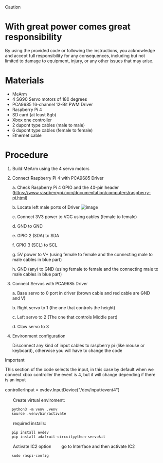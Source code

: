 > [!CAUTION]
> # With great power comes great responsibility
> By using the provided code or following the instructions, you acknowledge and accept full responsibility for any consequences, including but not limited to damage to equipment, injury, or any other issues that may arise.

# Materials
- MeArm
- 4 SG90 Servo motors of 180 degrees
- PCA9685 16-channel 12-Bit PWM Driver
- Raspberry Pi 4
- SD card (at least 8gb)
- Xbox one controller
- 2 dupont type cables (male to male)
- 6 dupont type cables (female to female)
- Ethernet cable

# Procedure
1. Build MeArm using the 4 servo motors
2. Connect Raspberry Pi 4 with PCA9685 Driver
   
   a.	Check Raspberry Pi 4 GPIO and the 40-pin header (https://www.raspberrypi.com/documentation/computers/raspberry-pi.html)
   
   b.	Locate left male ports of Driver ![image](https://github.com/killerfrix/Controling-MeArm-with-Xbox-one-controller-Using-Raspberry-pi-4-and-PCA9685-Driver/assets/97371595/b5a445b0-ea3d-49e2-8872-35cafa66cb00)
   
   c.	Connect 3V3 power to VCC using cables (female to female)
   
   d.	GND to GND
   
   e.	GPIO 2 (SDA) to SDA
   
   f.	GPIO 3 (SCL) to SCL
   
   g.	5V power to V+ (using female to female and the connecting male to male cables in blue part)
   
   h.	GND (any) to GND (using female to female and the connecting male to male cables in blue part)

3. Connect Servos with PCA9685 Driver

   a.	Base servo to 0 port in driver (brown cable and red cable are GND and V)

   b.	Right servo to 1 (the one that controls the height)
   
   c.	Left servo to 2 (The one that controls Middle part)

   d.	Claw servo to 3

4.	Environment configuration

      Disconnect any kind of input cables to raspberry pi (like mouse or keyboard), otherwise you will have to change the code
   	
   > [!IMPORTANT]
   > This section of the code selects the input, in this case by default when we connect xbox controller the event is 4, but it will change depending if there is an input
   > 
   > controllerInput = evdev.InputDevice("/dev/input/event4")
>ㅤ

ㅤㅤCreate virtual enviroment:

```
   python3 -m venv .venv
   source .venv/bin/activate
```

ㅤㅤrequired installs:

```
   pip install evdev
   pip install adafruit-circuitpython-servokit
```

ㅤㅤActivate IC2 option
ㅤㅤ
   go to Interface and then activate IC2

```
   sudo raspi-config
```

ㅤㅤㅤ
